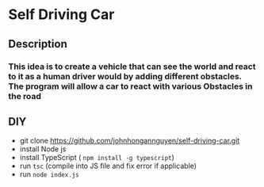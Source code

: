 # Self Driving Car 
## Description
### This idea is to create a vehicle that can see the world and react to it as a human driver would by adding different obstacles. The program will allow a car to react with various Obstacles in the road

## DIY
- git clone https://github.com/johnhongannguyen/self-driving-car.git
- install Node js 
- install TypeScript ( `npm install -g typescript`)
- run `tsc` (compile into JS file and fix error if applicable)
- run `node index.js`